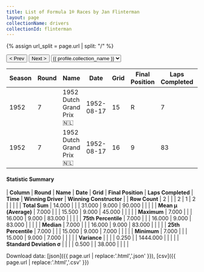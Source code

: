 ```yaml
---
title: List of Formula 1® Races by Jan Flinterman
layout: page
collectionName: drivers
collectionId: flinterman
---
```


{% assign url_split = page.url | split: "/" %}
<div id="collection-navigation">
<button onclick="selector.options[selector.selectedIndex-1].value && (window.location = selector.options[selector.selectedIndex-1].value);">&lt; Prev</button>
<button onclick="selector.options[selector.selectedIndex+1].value && (window.location = selector.options[selector.selectedIndex+1].value);">Next &gt;</button>
<select id="selector" onchange="this.options[this.selectedIndex].value && (window.location = this.options[this.selectedIndex].value);">
  {% for collectionId in site.data[page.collectionName].refs %}
    {% if collectionId == page.collectionId %}
      {% assign selected = "selected" %}
    {% else %}
      {% assign selected = "" %}
    {% endif %}
    {% assign profile = site.data[page.collectionName][collectionId].profile %}
    <option value="/f1/{{ page.collectionName }}/{{ collectionId }}/{{ url_split[4] }}" {{ selected }}>{{ profile.collection_name }}</option>
  {% endfor %}
</select>
</div>

| Season | Round | Name | Date | Grid | Final Position | Laps Completed | Time | Winning Driver | Winning Constructor |
|--|--|--|--|--|--|--|--|--|--|
| 1952 | 7 | 1952 Dutch Grand Prix 🇳🇱 | 1952-08-17 | 15 | R | 7 |   | Alberto Ascari 🇮🇹 | Ferrari 🇮🇹 |
| 1952 | 7 | 1952 Dutch Grand Prix 🇳🇱 | 1952-08-17 | 16 | 9 | 83 |   | Alberto Ascari 🇮🇹 | Ferrari 🇮🇹 |

#### Statistic Summary

| **Column** | **Round** | **Name** | **Date** | **Grid** | **Final Position** | **Laps Completed** | **Time** | **Winning Driver** | **Winning Constructor** |
| **Row Count** | 2 |  |  | 2 | 1 | 2 |  |  |  |
| **Total Sum** | 14.000 |  |  | 31.000 | 9.000 | 90.000 |  |  |  |
| **Mean μ (Average)** | 7.000 |  |  | 15.500 | 9.000 | 45.000 |  |  |  |
| **Maximum** | 7.000 |  |  | 16.000 | 9.000 | 83.000 |  |  |  |
| **75th Percentile** | 7.000 |  |  | 16.000 | 9.000 | 83.000 |  |  |  |
| **Median** | 7.000 |  |  | 16.000 | 9.000 | 83.000 |  |  |  |
| **25th Percentile** | 7.000 |  |  | 15.000 | 9.000 | 7.000 |  |  |  |
| **Minimum** | 7.000 |  |  | 15.000 | 9.000 | 7.000 |  |  |  |
| **Variance** |  |  |  | 0.250 |  | 1444.000 |  |  |  |
| **Standard Deviation σ** |  |  |  | 0.500 |  | 38.000 |  |  |  |

Download data: [json]({{ page.url | replace:'.html','.json' }}), [csv]({{ page.url | replace:'.html','.csv' }})
